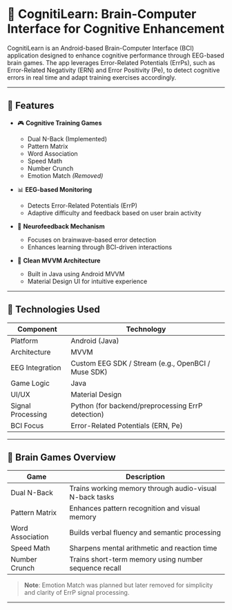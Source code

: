 # 🧠 CognitiLearn: Brain-Computer Interface for Cognitive Enhancement

CognitiLearn is an Android-based Brain-Computer Interface (BCI) application designed to enhance cognitive performance through EEG-based brain games. The app leverages Error-Related Potentials (ErrPs), such as Error-Related Negativity (ERN) and Error Positivity (Pe), to detect cognitive errors in real time and adapt training exercises accordingly.

---

## 📱 Features

- 🎮 **Cognitive Training Games**
  - Dual N-Back (Implemented)
  - Pattern Matrix
  - Word Association
  - Speed Math
  - Number Crunch
  - Emotion Match *(Removed)*
  
- 📊 **EEG-based Monitoring**
  - Detects Error-Related Potentials (ErrP)
  - Adaptive difficulty and feedback based on user brain activity

- 🧠 **Neurofeedback Mechanism**
  - Focuses on brainwave-based error detection
  - Enhances learning through BCI-driven interactions

- 🧩 **Clean MVVM Architecture**
  - Built in Java using Android MVVM
  - Material Design UI for intuitive experience

---

## 🧪 Technologies Used

| Component        | Technology         |
|------------------|--------------------|
| Platform         | Android (Java)     |
| Architecture     | MVVM               |
| EEG Integration  | Custom EEG SDK / Stream (e.g., OpenBCI / Muse SDK) |
| Game Logic       | Java               |
| UI/UX            | Material Design    |
| Signal Processing| Python (for backend/preprocessing ErrP detection) |
| BCI Focus        | Error-Related Potentials (ERN, Pe) |

---

## 🧠 Brain Games Overview

| Game             | Description                                                                 |
|------------------|-----------------------------------------------------------------------------|
| Dual N-Back      | Trains working memory through audio-visual N-back tasks                     |
| Pattern Matrix   | Enhances pattern recognition and visual memory                              |
| Word Association | Builds verbal fluency and semantic processing                               |
| Speed Math       | Sharpens mental arithmetic and reaction time                                |
| Number Crunch    | Trains short-term memory using number sequence recall                       |

> **Note**: Emotion Match was planned but later removed for simplicity and clarity of ErrP signal processing.

---

